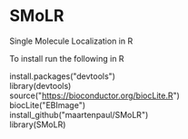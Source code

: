 # SMoLR
Single Molecule Localization in R

To install run the following in R

install.packages("devtools")  
library(devtools)  
source("https://bioconductor.org/biocLite.R")  
biocLite("EBImage")  
install_github("maartenpaul/SMoLR")  
library(SMoLR)  
